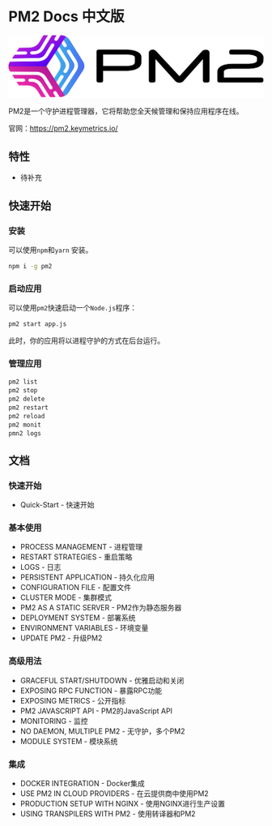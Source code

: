 # PM2 Docs 中文版

<img src="https://raw.githubusercontent.com/Unitech/pm2/master/pres/pm2-v4.png" style="zoom:50%;" />



PM2是一个守护进程管理器，它将帮助您全天候管理和保持应用程序在线。

官网：https://pm2.keymetrics.io/





## 特性

- 待补充



## 快速开始

### 安装

可以使用`npm`和`yarn` 安装。

```bash
npm i -g pm2
```



### 启动应用

可以使用`pm2`快速启动一个`Node.js`程序：

```bash
pm2 start app.js
```

此时，你的应用将以进程守护的方式在后台运行。



### 管理应用

```bash
pm2 list 
pm2 stop
pm2 delete
pm2 restart
pm2 reload
pm2 monit
pmn2 logs
```





## 文档

### 快速开始

- Quick-Start - 快速开始



### 基本使用

- PROCESS MANAGEMENT - 进程管理
- RESTART STRATEGIES - 重启策略
- LOGS - 日志
- PERSISTENT APPLICATION - 持久化应用
- CONFIGURATION FILE - 配置文件
- CLUSTER MODE - 集群模式
- PM2 AS A STATIC SERVER - PM2作为静态服务器
- DEPLOYMENT SYSTEM - 部署系统
- ENVIRONMENT VARIABLES - 环境变量
- UPDATE PM2 - 升级PM2

### 高级用法

- GRACEFUL START/SHUTDOWN - 优雅启动和关闭
- EXPOSING RPC FUNCTION - 暴露RPC功能
- EXPOSING METRICS - 公开指标 
- PM2 JAVASCRIPT API - PM2的JavaScript API
- MONITORING - 监控
- NO DAEMON, MULTIPLE PM2 - 无守护，多个PM2
- MODULE SYSTEM - 模块系统





### 集成

- DOCKER INTEGRATION - Docker集成
- USE PM2 IN CLOUD PROVIDERS - 在云提供商中使用PM2
- PRODUCTION SETUP WITH NGINX - 使用NGINX进行生产设置
- USING TRANSPILERS WITH PM2 - 使用转译器和PM2
